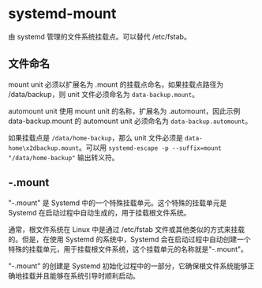 # systemd-mount

由 systemd 管理的文件系统挂载点。可以替代 /etc/fstab。

## 文件命名

mount unit 必须以扩展名为 .mount 的挂载点命名，如果挂载点路径为 /data/backup，则 unit 文件必须命名为 `data-backup.mount`。

automount unit 使用 mount unit 的名称，扩展名为 .automount，因此示例 data-backup.mount 的 automount unit 必须命名为 `data-backup.automount`。

如果挂载点是 `/data/home-backup`，那么 unit 文件必须是 `data-home\x2dbackup.mount`。可以用 `systemd-escape -p --suffix=mount "/data/home-backup"` 输出转义符。

## -.mount

"-.mount" 是 Systemd 中的一个特殊挂载单元。这个特殊的挂载单元是 Systemd 在启动过程中自动生成的，用于挂载根文件系统。

通常，根文件系统在 Linux 中是通过 /etc/fstab 文件或其他类似的方式来挂载的。但是，在使用 Systemd 的系统中，Systemd 会在启动过程中自动创建一个特殊的挂载单元，用于挂载根文件系统，这个挂载单元的名称就是"-.mount"。

"-.mount" 的创建是 Systemd 初始化过程中的一部分，它确保根文件系统能够正确地挂载并且能够在系统引导时顺利启动。
